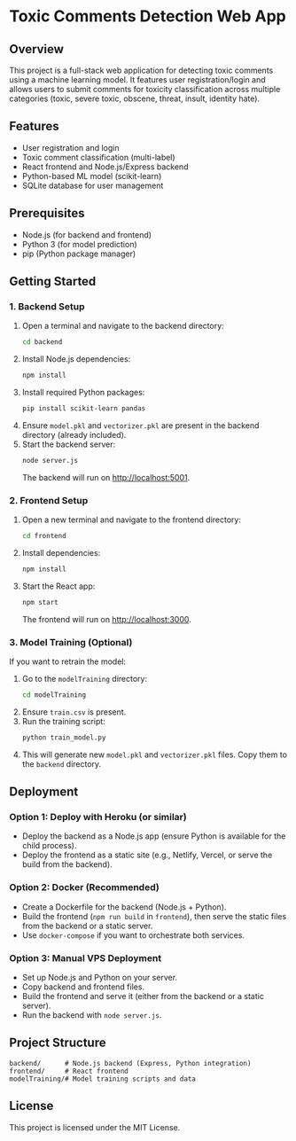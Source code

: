 # Toxic Comments Detection Web App

## Overview
This project is a full-stack web application for detecting toxic comments using a machine learning model. It features user registration/login and allows users to submit comments for toxicity classification across multiple categories (toxic, severe toxic, obscene, threat, insult, identity hate).

## Features
- User registration and login
- Toxic comment classification (multi-label)
- React frontend and Node.js/Express backend
- Python-based ML model (scikit-learn)
- SQLite database for user management

## Prerequisites
- Node.js (for backend and frontend)
- Python 3 (for model prediction)
- pip (Python package manager)

## Getting Started

### 1. Backend Setup
1. Open a terminal and navigate to the backend directory:
   ```bash
   cd backend
   ```
2. Install Node.js dependencies:
   ```bash
   npm install
   ```
3. Install required Python packages:
   ```bash
   pip install scikit-learn pandas
   ```
4. Ensure `model.pkl` and `vectorizer.pkl` are present in the backend directory (already included).
5. Start the backend server:
   ```bash
   node server.js
   ```
   The backend will run on [http://localhost:5001](http://localhost:5001).

### 2. Frontend Setup
1. Open a new terminal and navigate to the frontend directory:
   ```bash
   cd frontend
   ```
2. Install dependencies:
   ```bash
   npm install
   ```
3. Start the React app:
   ```bash
   npm start
   ```
   The frontend will run on [http://localhost:3000](http://localhost:3000).

### 3. Model Training (Optional)
If you want to retrain the model:
1. Go to the `modelTraining` directory:
   ```bash
   cd modelTraining
   ```
2. Ensure `train.csv` is present.
3. Run the training script:
   ```bash
   python train_model.py
   ```
4. This will generate new `model.pkl` and `vectorizer.pkl` files. Copy them to the `backend` directory.

## Deployment

### Option 1: Deploy with Heroku (or similar)
- Deploy the backend as a Node.js app (ensure Python is available for the child process).
- Deploy the frontend as a static site (e.g., Netlify, Vercel, or serve the build from the backend).

### Option 2: Docker (Recommended)
- Create a Dockerfile for the backend (Node.js + Python).
- Build the frontend (`npm run build` in `frontend`), then serve the static files from the backend or a static server.
- Use `docker-compose` if you want to orchestrate both services.

### Option 3: Manual VPS Deployment
- Set up Node.js and Python on your server.
- Copy backend and frontend files.
- Build the frontend and serve it (either from the backend or a static server).
- Run the backend with `node server.js`.

## Project Structure
```
backend/      # Node.js backend (Express, Python integration)
frontend/     # React frontend
modelTraining/# Model training scripts and data
```

## License
This project is licensed under the MIT License. 
